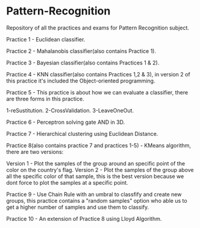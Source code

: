 # Pattern-Recognition
Repository of all the practices and exams for Pattern Recognition subject.

Practice 1 - Euclidean classifier. 

Practice 2 - Mahalanobis classifier(also contains Practice 1).

Practice 3 - Bayesian classifier(also contains Practices 1 & 2).

Practice 4 - KNN classifier(also contains Practices 1,2 & 3), in version 2 of this practice it's included the Object-oriented programming.

Practice 5 - This practice is about how we can evaluate a classifier, there are three forms in this practice.

1-reSustitution.
2-CrossValidation.
3-LeaveOneOut.

Practice 6 - Perceptron solving gate AND in 3D.

Practice 7 - Hierarchical clustering using Euclidean Distance.

Practice 8(also contains practice 7 and practices 1-5) - KMeans algorithm, there are two versions:

Version 1 - Plot the samples of the group around an specific point of the color on the country's flag.
Version 2 - Plot the samples of the group above all the specific color of that sample, this is the best version because we dont force to plot the samples at a specific point.

Practice 9 - Use Chain Rule with an umbral to classfify and create new groups, this practice contains a "random samples" option who able us to get a higher number of samples and use them to classify.

Practice 10 - An extension of Practice 8 using Lloyd Algorithm.
